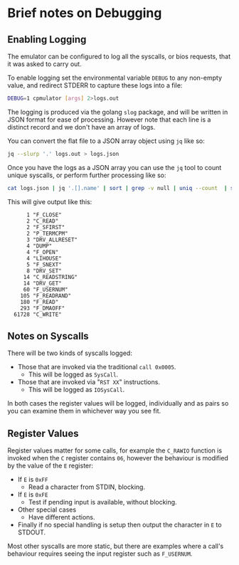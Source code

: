 # Brief notes on Debugging



## Enabling Logging

The emulator can be configured to log all the syscalls, or bios requests, that it was asked to carry out.

To enable logging set the environmental variable `DEBUG` to any non-empty value, and redirect STDERR to capture these logs into a file:

```sh
DEBUG=1 cpmulator [args] 2>logs.out
```

The logging is produced via the golang `slog` package, and will be written in JSON format for ease of processing.  However note that each line is a distinct record and we don't have an array of logs.

You can convert the flat file to a JSON array object using `jq` like so:

```sh
jq --slurp '.' logs.out > logs.json
```

Once you have the logs as a JSON array you can use the `jq` tool to count unique syscalls, or perform further processing like so:

```sh
cat logs.json | jq '.[].name' | sort | grep -v null | uniq --count  | sort --numeric-sort
```
This will give output like this:

```
      1 "F_CLOSE"
      2 "C_READ"
      2 "F_SFIRST"
      2 "P_TERMCPM"
      3 "DRV_ALLRESET"
      4 "DUMP"
      4 "F_OPEN"
      4 "LIHOUSE"
      5 "F_SNEXT"
      8 "DRV_SET"
     14 "C_READSTRING"
     14 "DRV_GET"
     60 "F_USERNUM"
    105 "F_READRAND"
    180 "F_READ"
    293 "F_DMAOFF"
  61728 "C_WRITE"
```



## Notes on Syscalls

There will be two kinds of syscalls logged:

* Those that are invoked via the traditional `call 0x0005`.
  * This will be logged as `SysCall`.
* Those that are invoked via "`RST XX`" instructions.
  * This will be logged as `IOSysCall`.

In both cases the register values will be logged, individually and as pairs so you can examine them in whichever way you see fit.



## Register Values

Register values matter for some calls, for example the `C_RAWIO` function is invoked when the `C` register contains `06`, however the behaviour is modified by the value of the `E` register:

* If `E` is `0xFF`
  * Read a character from STDIN, blocking.
* If `E` is `0xFE`
  * Test if pending input is available, without blocking.
* Other special cases
  * Have different actions.
* Finally if no special handling is setup then output the character in `E` to STDOUT.

Most other syscalls are more static, but there are examples where a call's behaviour requires seeing the input register such as `F_USERNUM`.
